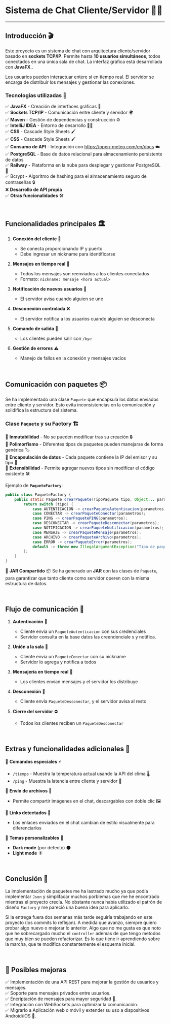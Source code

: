 # **Sistema de Chat Cliente/Servidor** 💬🌐

---

## **Introducción** 🎬

Este proyecto es un sistema de chat con arquitectura cliente/servidor basado en **sockets TCP/IP**. Permite hasta **10 usuarios simultáneos**, todos conectados en una única sala de chat. La interfaz gráfica está desarrollada con **JavaFX**..

Los usuarios pueden interactuar entere sí en tiempo real. El servidor se encarga de distribuir los mensajes y gestionar las conexiones.

### **Tecnologías utilizadas** 🚀

✅ **JavaFX** - Creación de interfaces gráficas 🎨  
✅ **Sockets TCP/IP** - Comunicación entre cliente y servidor 🌍  
✅ **Maven** - Gestión de dependencias y construcción ⚙️  
✅ **IntelliJ IDEA** - Entorno de desarrollo 🧑‍💻  
✅ **CSS** - Cascade Style Sheets  🖌️   
✅ **CSS** - Cascade Style Sheets  🖌️   
✅ **Consumo de API** - Integración con https://open-meteo.com/en/docs ☁️   
✅ **PostgreSQL** - Base de datos relacional para almacenamiento persistente de datos  
✅ **Railway** - Plataforma en la nube para desplegar y gestionar PostgreSQL 🚄  
✅ Bcrypt - Algoritmo de hashing para el almacenamiento seguro de contraseñas 🔒  
❌ **Desarrollo de API propia**   
✅ **Otras funcionalidades** 🛠️  

<br/>

## **Funcionalidades principales** 🏛️

1. **Conexión del cliente** 🔌
   - Se conecta proporcionando IP y puerto 
   - Debe ingresar un nickname para identificarse 

2. **Mensajes en tiempo real** 💬
   - Todos los mensajes son reenviados a los clientes conectados 
   - Formato: `nickname: mensaje <hora actual>` 

3. **Notificación de nuevos usuarios** 🔔
   - El servidor avisa cuando alguien se une 

4. **Desconexión controlada** ❌
   - El servidor notifica a los usuarios cuando alguien se desconecta 

5. **Comando de salida** 🚪
   - Los clientes pueden salir con `/bye` 

6. **Gestión de errores** ⚠️
   - Manejo de fallos en la conexión y mensajes vacíos 


<br/>

## **Comunicación con paquetes** 📦

Se ha implementado una clase `Paquete` que encapsula los datos enviados entre cliente y servidor. Esto evita inconsistencias en la comunicación y solidifica la estructura del sistema.

### **Clase `Paquete` y su Factory** 🏗️

🔹 **Inmutabilidad** - No se pueden modificar tras su creación 🔒  
🔹 **Polimorfismo** - Diferentes tipos de paquetes pueden manejarse de forma genérica 🏷️  
🔹 **Encapsulación de datos** - Cada paquete contiene la IP del emisor y su tipo 📜  
🔹 **Extensibilidad** - Permite agregar nuevos tipos sin modificar el código existente 🛠️  

Ejemplo de **`PaqueteFactory`**:
```java
public class PaqueteFactory {
    public static Paquete crearPaquete(TipoPaquete tipo, Object... parametros){
        return switch (tipo) {
            case AUTENTICACION -> crearPaqueteAutenticacion(parametros);
            case CONECTAR -> crearPaqueteConectar(parametros);
            case PING -> crearPaquetePING(parametros);
            case DESCONECTAR -> crearPaqueteDesconectar(parametros);
            case NOTIFICACION -> crearPaqueteNotificacion(parametros);
            case MENSAJE -> crearPaqueteMensaje(parametros);
            case ARCHIVO -> crearPaqueteArchivo(parametros);
            case ERROR -> crearPaqueteError(parametros);
            default -> throw new IllegalArgumentException("Tipo de paquete no válido: " + tipo);
        };
    }
}
```

🔹 **JAR Compartido** 📦
Se ha generado un **JAR** con las clases de `Paquete`, para garantizar que tanto cliente como servidor operen con la misma estructura de datos.

<br/>

## **Flujo de comunicación** 🔄

1. **Autenticación** 🔐
   - Cliente envía un `PaqueteAutenticacion` con sus credenciales
   - Servidor consulta en la base datos las creendenciale s y notifica.

2. **Unión a la sala** 👥
   - Cliente envía un `PaqueteConectar` con su nickname
   - Servidor lo agrega y notifica a todos

3. **Mensajería en tiempo real** 💬
   - Los clientes envían mensajes y el servidor los distribuye

4. **Desconexión** 🚪
   - Cliente envía `PaqueteDesconectar`, y el servidor avisa al resto

5. **Cierre del servidor** ⛔
   - Todos los clientes reciben un `PaqueteDesconectar`

<br/>

## **Extras y funcionalidades adicionales** 🌟

🔹 **Comandos especiales** ⚡
   - `/tiempo` - Muestra la temperatura actual usando la API del clima 🌡️
   - `/ping` - Muestra la latencia entre cliente y servidor 📶

🔹 **Envío de archivos** 📎
   - Permite compartir imágenes en el chat, descargables con doble clic 🖼️

🔹 **Links detectados** 🔗
   - Los enlaces enviados en el chat cambian de estilo visualmente para diferenciarlos

🔹 **Temas personalizables** 🎨
   - **Dark mode** (por defecto) 🌑
   - **Light mode** ☀️

<br/>

## **Conclusión** 🔮
La implementación de paquetes me ha lastrado mucho ya que podía implementar `Json` y simplifacar muchos porblemas que me he encontrado mientras el proyecto crecía. No obstante nunca había utilizado el patrón de diseño `Factory` y me pareció una buena idea para aplicarlo.

Si la entrega fuera dos semanas más tarde seguiría trabajando en este proyecto (los commits lo reflejan). A medida que avanzo, siempre quiero probar algo nuevo o mejorar lo anterior. Algo que no me gusta es que noto que he sobrecargado mucho el `controller` ademas de que tengo metodos que muy bien se pueden refactorizar. Es lo que tiene ir aprendiendo sobre la marcha, que te modifica constantemente el esquema inicial.

<br/>

## 🔧 **Posibles mejoras**
✅ Implementación de una API REST para mejorar la gestión de usuarios y mensajes.  
✅ Soporte para mensajes privados entre usuarios.  
✅ Encriptación de mensajes para mayor seguridad 🔐.  
✅ Integración con WebSockets para optimizar la comunicación.  
✅ Migrarlo a Aplicación web o móvil y extender su uso a dispositivos Android/iOS 📱.  




